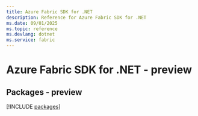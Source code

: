 ```yaml
---
title: Azure Fabric SDK for .NET
description: Reference for Azure Fabric SDK for .NET
ms.date: 09/01/2025
ms.topic: reference
ms.devlang: dotnet
ms.service: fabric
---
```

# Azure Fabric SDK for .NET - preview
## Packages - preview
[!INCLUDE [packages](fabric-index.md)]
